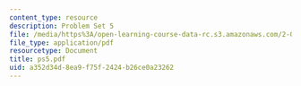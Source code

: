 ```yaml
---
content_type: resource
description: Problem Set 5
file: /media/https%3A/open-learning-course-data-rc.s3.amazonaws.com/2-003j-dynamics-and-vibration-13-013j-fall-2002/a352d34d8ea9f75f2424b26ce0a23262_ps5.pdf
file_type: application/pdf
resourcetype: Document
title: ps5.pdf
uid: a352d34d-8ea9-f75f-2424-b26ce0a23262
---
```

